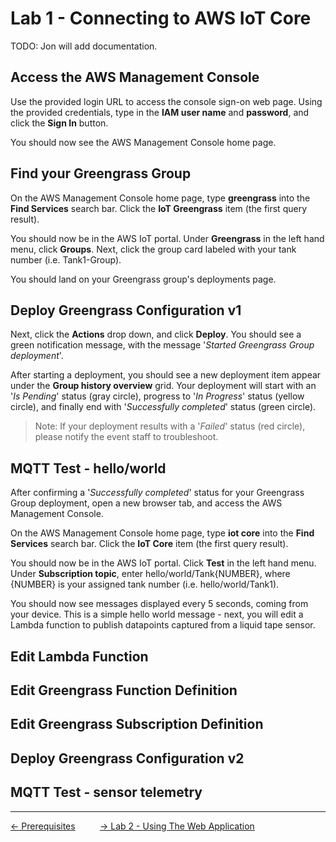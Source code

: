 # Lab 1 - Connecting to AWS IoT Core
TODO: Jon will add documentation.

## Access the AWS Management Console

Use the provided login URL to access the console sign-on web page.  Using the provided credentials, type in the **IAM user name** and **password**, and click the **Sign In** button.

You should now see the AWS Management Console home page.

## Find your Greengrass Group

On the AWS Management Console home page, type **greengrass** into the **Find Services** search bar.  Click the **IoT Greengrass** item (the first query result).

You should now be in the AWS IoT portal.  Under **Greengrass** in the left hand menu, click **Groups**.  Next, click the group card labeled with your tank number (i.e. Tank1-Group).

You should land on your Greengrass group's deployments page.

## Deploy Greengrass Configuration v1

Next, click the **Actions** drop down, and click **Deploy**. You should see a green notification message, with the message '*Started Greengrass Group deployment*'.

After starting a deployment, you should see a new deployment item appear under the **Group history overview** grid.  Your deployment will start with an '*Is Pending*' status (gray circle), progress to '*In Progress*' status (yellow circle), and finally end with '*Successfully completed*' status (green circle).

> Note: If your deployment results with a '*Failed*' status (red circle), please notify the event staff to troubleshoot.

## MQTT Test - hello/world

After confirming a '*Successfully completed*' status for your Greengrass Group deployment, open a new browser tab, and access the AWS Management Console.

On the AWS Management Console home page, type **iot core** into the **Find Services** search bar.  Click the **IoT Core** item (the first query result).

You should now be in the AWS IoT portal.  Click **Test** in the left hand menu.  Under **Subscription topic**, enter hello/world/Tank{NUMBER}, where {NUMBER} is your assigned tank number (i.e. hello/world/Tank1).

You should now see messages displayed every 5 seconds, coming from your device.  This is a simple hello world message - next, you will edit a Lambda function to publish datapoints captured from a liquid tape sensor.

## Edit Lambda Function

## Edit Greengrass Function Definition

## Edit Greengrass Subscription Definition

## Deploy Greengrass Configuration v2

## MQTT Test - sensor telemetry
---
[<- Prerequisites](0-prereqs.md)&nbsp;&nbsp;&nbsp;&nbsp;&nbsp;&nbsp;&nbsp;&nbsp;&nbsp;&nbsp;[-> Lab 2 - Using The Web Application](2-webapp.md)